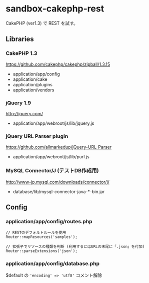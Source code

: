 sandbox-cakephp-rest
====================

CakePHP (ver1.3) で REST を試す。

Libraries
--------------------

### CakePHP 1.3

https://github.com/cakephp/cakephp/zipball/1.3.15

* application/app/config
* application/cake
* application/plugins
* application/vendors


### jQuery 1.9

http://jquery.com/

* application/app/webroot/js/lib/jquery.js


### jQuery URL Parser plugin

https://github.com/allmarkedup/jQuery-URL-Parser

* application/app/webroot/js/lib/purl.js


### MySQL Connector/J (テストDB作成用)

http://www-jp.mysql.com/downloads/connector/j/

* database/lib/mysql-connector-java-*-bin.jar


Config
--------------------

### application/app/config/routes.php

    // RESTのデフォルトルールを使用
    Router::mapResources('samples');
    
    // 拡張子でリソースの種類を判断 (利用するにはURLの末尾に「.json」を付加)
    Router::parseExtensions('json');


### application/app/config/database.php

$default の `'encoding' => 'utf8'` コメント解除

